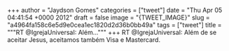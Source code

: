 
+++
author = "Jaydson Gomes"
categories = ["tweet"]
date = "Thu Apr 05 04:41:54 +0000 2012"
draft = false
image = "{TWEET_IMAGE}"
slug = "a4964fa158c6e5d9e0cea1ec1820d2d36b0bb49a"
tags = ["tweet"]
title = """RT @IgrejaUniversaI: Além..."""
+++
RT @IgrejaUniversaI: Além de se aceitar Jesus, aceitamos também Visa e Mastercard.
